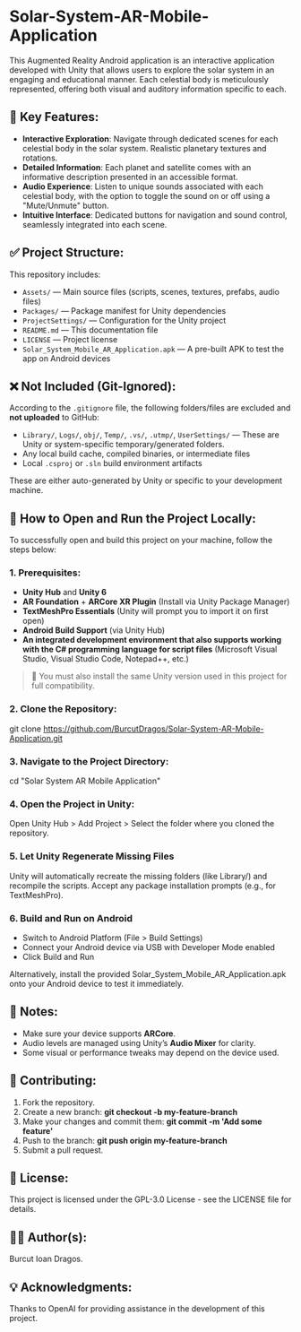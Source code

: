 # Solar-System-AR-Mobile-Application
 This Augmented Reality Android application is an interactive application developed with Unity that allows users to explore the solar system in an engaging and educational manner. Each celestial body is meticulously represented, offering both visual and auditory information specific to each.

 ## 📱 Key Features:
- **Interactive Exploration**: Navigate through dedicated scenes for each celestial body in the solar system. Realistic planetary textures and rotations.
- **Detailed Information**: Each planet and satellite comes with an informative description presented in an accessible format.
- **Audio Experience**: Listen to unique sounds associated with each celestial body, with the option to toggle the sound on or off using a "Mute/Unmute" button.
- **Intuitive Interface**: Dedicated buttons for navigation and sound control, seamlessly integrated into each scene.

## ✅ Project Structure:

This repository includes:
- `Assets/` — Main source files (scripts, scenes, textures, prefabs, audio files)
- `Packages/` — Package manifest for Unity dependencies
- `ProjectSettings/` — Configuration for the Unity project
- `README.md` — This documentation file
- `LICENSE` — Project license
- `Solar_System_Mobile_AR_Application.apk` — A pre-built APK to test the app on Android devices

## ❌ Not Included (Git-Ignored):

According to the `.gitignore` file, the following folders/files are excluded and **not uploaded** to GitHub:
- `Library/`, `Logs/`, `obj/`, `Temp/`, `.vs/`, `.utmp/`, `UserSettings/` — These are Unity or system-specific temporary/generated folders.
- Any local build cache, compiled binaries, or intermediate files
- Local `.csproj` or `.sln` build environment artifacts

These are either auto-generated by Unity or specific to your development machine.

## 🚀 How to Open and Run the Project Locally:

To successfully open and build this project on your machine, follow the steps below:

### 1. Prerequisites:

- **Unity Hub** and **Unity 6**
- **AR Foundation** + **ARCore XR Plugin** (Install via Unity Package Manager)
- **TextMeshPro Essentials** (Unity will prompt you to import it on first open)
- **Android Build Support** (via Unity Hub)
- **An integrated development environment that also supports working with the C# programming language for script files** (Microsoft Visual Studio, Visual Studio Code, Notepad++, etc.)

> 📌 You must also install the same Unity version used in this project for full compatibility.

### 2. Clone the Repository:
git clone https://github.com/BurcutDragos/Solar-System-AR-Mobile-Application.git

### 3. Navigate to the Project Directory:
cd "Solar System AR Mobile Application"

### 4. Open the Project in Unity:
Open Unity Hub > Add Project > Select the folder where you cloned the repository.

### 5. Let Unity Regenerate Missing Files
Unity will automatically recreate the missing folders (like Library/) and recompile the scripts. Accept any package installation prompts (e.g., for TextMeshPro).

### 6. Build and Run on Android
- Switch to Android Platform (File > Build Settings)
- Connect your Android device via USB with Developer Mode enabled
- Click Build and Run

Alternatively, install the provided Solar_System_Mobile_AR_Application.apk onto your Android device to test it immediately.

## 🧠 Notes:
- Make sure your device supports **ARCore**.
- Audio levels are managed using Unity’s **Audio Mixer** for clarity.
- Some visual or performance tweaks may depend on the device used.

## 🤝 Contributing:
1. Fork the repository.
2. Create a new branch: <b>git checkout -b my-feature-branch</b>
3. Make your changes and commit them: <b>git commit -m 'Add some feature'</b>
4. Push to the branch: <b>git push origin my-feature-branch</b>
5. Submit a pull request.

## 📄 License:
This project is licensed under the GPL-3.0 License - see the LICENSE file for details.

## 🧑‍💻 Author(s): 
Burcut Ioan Dragos.

## 💡 Acknowledgments:
Thanks to OpenAI for providing assistance in the development of this project.
